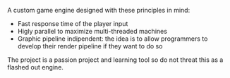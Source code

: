 A custom game engine designed with these principles in mind:
- Fast response time of the player input
- Higly parallel to maximize multi-threaded machines
- Graphic pipeline indipendent: the idea is to allow programmers to develop their render pipeline if they want to do so

The project is a passion project and learning tool so do not threat this as a flashed out engine.
